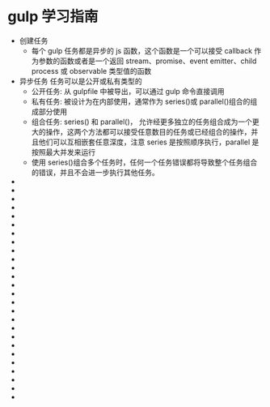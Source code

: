 # gulp 学习指南

- 创建任务
  - 每个 gulp 任务都是异步的 js 函数，这个函数是一个可以接受 callback 作为参数的函数或者是一个返回 stream、promise、event emitter、child process 或 observable 类型值的函数
- 异步任务 任务可以是公开或私有类型的
  - 公开任务: 从 gulpfile 中被导出，可以通过 gulp 命令直接调用
  - 私有任务: 被设计为在内部使用，通常作为 series()或 parallel()组合的组成部分使用
  - 组合任务: series() 和 parallel()， 允许经更多独立的任务组合成为一个更大的操作，这两个方法都可以接受任意数目的任务或已经组合的操作，并且他们可以互相嵌套任意深度，注意 series 是按照顺序执行，parallel 是按照最大并发来运行
  - 使用 series()组合多个任务时，任何一个任务错误都将导致整个任务组合的错误，并且不会进一步执行其他任务。
-
-
-
-
-
-
-
-
-
-
-
-
-
-
-
-
-
-
-
-
-
-
-
-
-
-
